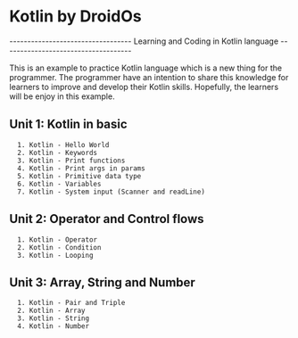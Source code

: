 # Kotlin by DroidOs
---------------------------------- Learning and Coding in Kotlin language ------------------------------------

This is an example to practice Kotlin language which is a new thing for the programmer. The programmer have an intention to share this knowledge for learners to improve and develop their Kotlin skills. Hopefully, the learners will be enjoy in this example.

## Unit 1: Kotlin in basic
```
  1. Kotlin - Hello World
  2. Kotlin - Keywords
  3. Kotlin - Print functions
  4. Kotlin - Print args in params
  5. Kotlin - Primitive data type
  6. Kotlin - Variables
  7. Kotlin - System input (Scanner and readLine)
```

## Unit 2: Operator and Control flows
```
  1. Kotlin - Operator
  2. Kotlin - Condition
  3. Kotlin - Looping
```

## Unit 3: Array, String and Number
```
  1. Kotlin - Pair and Triple 
  2. Kotlin - Array
  3. Kotlin - String
  4. Kotlin - Number
```  
  
  
